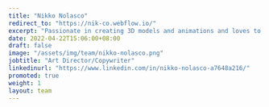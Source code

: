 ```yaml
---
title: "Nikko Nolasco"
redirect_to: "https://nik-co.webflow.io/"
excerpt: "Passionate in creating 3D models and animations and loves to explore different programs to fully enhance my skills in multimedia arts."
date: 2022-04-22T15:06:00+08:00
draft: false
image: "/assets/img/team/nikko-nolasco.png"
jobtitle: "Art Director/Copywriter"
linkedinurl: "https://www.linkedin.com/in/nikko-nolasco-a7648a216/"
promoted: true
weight: 1
layout: team
---
```

